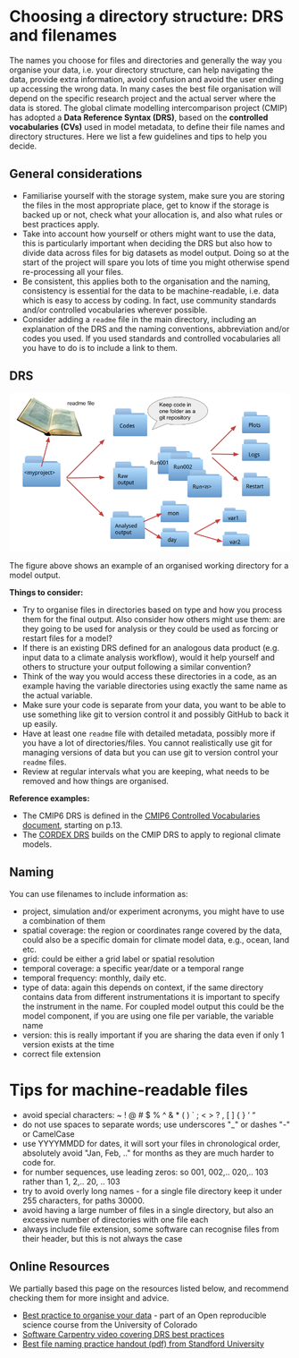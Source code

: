 # Choosing a directory structure: DRS and filenames

The names you choose for files and directories and generally the way you organise your data, i.e. your directory structure, can help navigating the data, provide extra information, avoid confusion and avoid the user ending up accessing the wrong data. In many cases the best file organisation will depend on the specific research project and the actual server where the data is stored. The global climate modelling intercomparison project (CMIP) has adopted a **Data Reference Syntax (DRS)**, based on the **controlled vocabularies (CVs)** used in model metadata, to define their file names and directory structures. 
Here we list a few guidelines and tips to help you decide.  

## General considerations
* Familiarise yourself with the storage system, make sure you are storing the files in the most appropriate place, get to know if the storage is backed up or not, check what your allocation is, and also what rules or best practices apply.
* Take into account how yourself or others might want to use the data, this is particularly important when deciding the DRS but also how to divide data across files for big datasets as model output. Doing so at the start of the project will spare you lots of time you might otherwise spend re-processing all your files.
* Be consistent, this applies both to the organisation and the naming, consistency is essential for the data to be machine-readable, i.e. data which is easy to access by coding. In fact, use community standards and/or controlled vocabularies wherever possible.
* Consider adding a `readme` file in the main directory, including an explanation of the DRS and the naming conventions, abbreviation and/or codes you used. If you used standards and controlled vocabularies all you have to do is to include a link to them.    

## DRS

![Example of directory structure](../images/example_drs.png)

The figure above shows an example of an organised working directory for a model output. 

**Things to consider:**

* Try to organise files in directories based on type and how you process them
for the final output. Also consider how others might use them: are they going to be used for analysis or they could be used as forcing or restart files for a model? 
* If there is an existing DRS defined for an analogous data product (e.g. input data to a climate analysis workflow), would it help yourself and others to structure your output following a similar convention?
* Think of the way you would access these directories in a code, as an example having the variable directories using exactly the same name as the actual variable.
* Make sure your code is separate from your data, you want to be able to use something like git to version control it and possibly GitHub to back it up easily.
* Have at least one `readme` file with detailed metadata, possibly more if you have a lot of directories/files. You cannot realistically use git for managing versions of data but you can use git to version control your `readme` files.
* Review at regular intervals what you are keeping, what needs to be removed and how things are organised.

**Reference examples:**

* The CMIP6 DRS is defined in the [CMIP6 Controlled Vocabularies document](https://docs.google.com/document/d/1h0r8RZr_f3-8egBMMh7aqLwy3snpD6_MrDz1q8n5XUk/edit), starting on p.13.
* The [CORDEX DRS](http://is-enes-data.github.io/CORDEX_adjust_drs.pdf) builds on the CMIP DRS to apply to regional climate models.

## Naming
You can use filenames to include information as:

* project, simulation and/or experiment acronyms, you might have to use a combination of them
* spatial coverage: the region or coordinates range covered by the data, could also be a specific domain for climate model data, e.g., ocean, land etc.
* grid: could be either a grid label or spatial resolution
* temporal coverage: a specific year/date or a temporal range
* temporal frequency: monthly, daily etc.
* type of data: again this depends on context, if the same directory contains data from different instrumentations it is important to specify the instrument in the name. For coupled model output this could be the model component, if you are using one file per variable, the variable name
* version: this is really important if you are sharing the data even if only 1 version exists at the time
* correct file extension

# Tips for machine-readable files
* avoid special characters: ~ ! @ # $ % ^ & * ( ) ` ; < > ? , [ ] { } ‘ “
* do not use spaces to separate words; use underscores "_" or dashes "-" or CamelCase
* use YYYYMMDD for dates, it will sort your files in chronological order, absolutely avoid "Jan, Feb, .." for months as they are much harder to code for.
* for number sequences, use leading zeros: so 001, 002,.. 020,.. 103  rather than 1, 2,.. 20, .. 103
* try to avoid overly long names - for a single file directory keep it under 255 characters, for paths 30000.
* avoid having a large number of files in a single directory, but also an excessive number of directories with one file each
* always include file extension, some software can recognise files from their header, but this is not always the case

## Online Resources
We partially based this page on the resources listed below, and recommend checking them for more insight and advice.

* [Best practice to organise your data](https://www.earthdatascience.org/courses/intro-to-earth-data-science/open-reproducible-science/get-started-open-reproducible-science/best-practices-for-organizing-open-reproducible-science/) - part of an Open reproducible science course from the University of Colorado 
* [Software Carpentry video covering DRS best practices](https://youtu.be/3MEJ38BO6Mo)
* [Best file naming practice handout (pdf) from Standford University](https://stanford.box.com/shared/static/yl5a04udc7hff6a61rc0egmed8xol5yd.pdf) 
